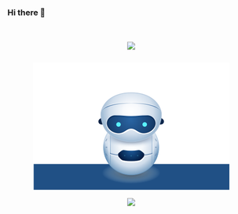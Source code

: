### Hi there 👋

<!--
**Velg03961485/Velg03961485** is a ✨ _special_ ✨ repository because its `README.md` (this file) appears on your GitHub profile.

Here are some ideas to get you started:

- 🔭 I’m currently working on ...
- 🌱 I’m currently learning ...
- 👯 I’m looking to collaborate on ...
- 🤔 I’m looking for help with ...
- 💬 Ask me about ...
- 📫 How to reach me: ...
- 😄 Pronouns: ...
- ⚡ Fun fact: ...
-->

<h1 align="center">
  <a href="https://git.io/typing-svg">
    <img src="https://readme-typing-svg.herokuapp.com/?lines=Hello,+World!;My+name+is+Rak+Laptudirm.;Welcome+to+my+profile!&center=true&size=27">
  </a>
</h1>

<p align="center">
  <img src="https://github.com/Velg03961485/Velg03961485/blob/main/robot.svg">
</p>

<p align="center">
  <a href="https://github.com/ryo-ma/github-profile-trophy">
    <img src="https://github-profile-trophy.vercel.app/?username=Velg03961485&theme=monokai&column=7&no-frame=true">
  </a>
</p>